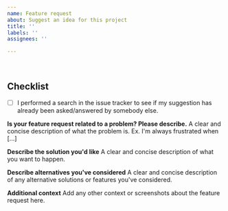 ```yaml
---
name: Feature request
about: Suggest an idea for this project
title: ''
labels: ''
assignees: ''

---
```


﻿<!--PLEASE READ THIS CAREFULLY: You *MUST* read and complete the checklist below, by placing an x into each [ ] (so that it shows '[x]', NOT '[ x]' or '[x ]'), BEFORE clicking on 'Submit new issue'. Failure to perform these steps, WHICH ARE ONLY THERE TO HELP *YOU*, will result in the issue being dismissed without warning.-->

Checklist
---------
- [ ] I performed a search in the issue tracker to see if my suggestion has already been asked/answered by somebody else.

**Is your feature request related to a problem? Please describe.**
A clear and concise description of what the problem is. Ex. I'm always frustrated when [...]

**Describe the solution you'd like**
A clear and concise description of what you want to happen.
<!-- DO NOT make requests for obscure, proprietary or licensed/commercial software that can not be legally distributed. Likewise do not suggest features/scripts that are unlikely to be useful to the community at large. Your issue will be dismissed without warning.-->

**Describe alternatives you've considered**
A clear and concise description of any alternative solutions or features you've considered.

**Additional context**
Add any other context or screenshots about the feature request here.
